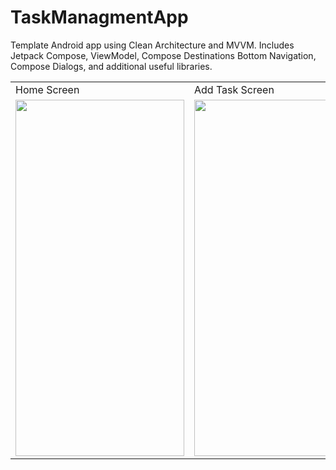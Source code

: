 # TaskManagmentApp
Template Android app using Clean Architecture and MVVM. Includes Jetpack Compose, ViewModel, Compose Destinations Bottom Navigation, Compose Dialogs, and additional useful libraries.

<table>
  <tr>
     <td>Home Screen</td>
     <td>Add Task Screen</td>
  </tr>
  <tr>
    <td><img src="https://github.com/ahmedbenhouria/TaskManagmentApp/assets/76657810/97668406-de21-4ac3-8658-b8e60fb4b3a9" width=270 height=570></td>
    <td><img src="https://github.com/ahmedbenhouria/TaskManagmentApp/assets/76657810/1568056c-7521-47d6-8dad-5b9888968755" width=270 height=570></td>
  </tr>
 </table>
